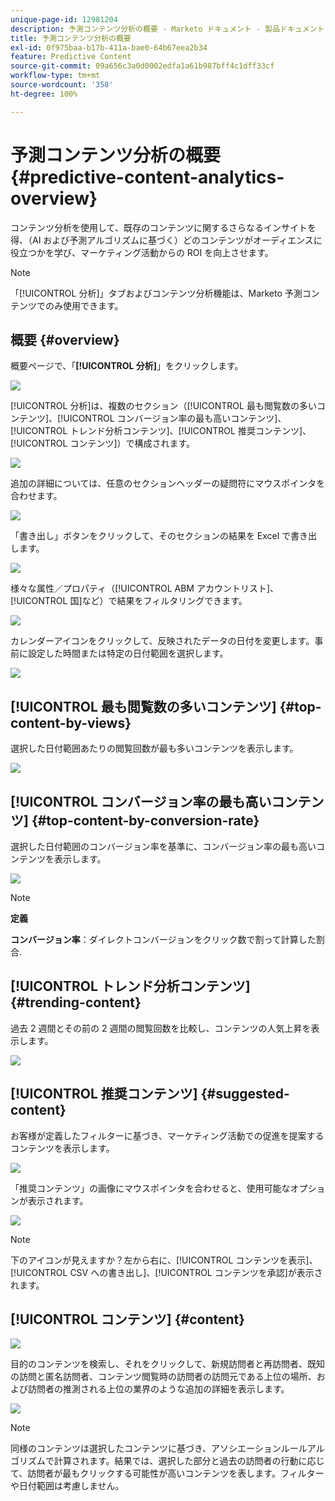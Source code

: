 ```yaml
---
unique-page-id: 12981204
description: 予測コンテンツ分析の概要 - Marketo ドキュメント - 製品ドキュメント
title: 予測コンテンツ分析の概要
exl-id: 0f975baa-b17b-411a-bae0-64b67eea2b34
feature: Predictive Content
source-git-commit: 09a656c3a0d0002edfa1a61b987bff4c1dff33cf
workflow-type: tm+mt
source-wordcount: '358'
ht-degree: 100%

---
```


# 予測コンテンツ分析の概要 {#predictive-content-analytics-overview}

コンテンツ分析を使用して、既存のコンテンツに関するさらなるインサイトを得、（AI および予測アルゴリズムに基づく）どのコンテンツがオーディエンスに役立つかを学び、マーケティング活動からの ROI を向上させます。

>[!NOTE]
>
>「[!UICONTROL 分析]」タブおよびコンテンツ分析機能は、Marketo 予測コンテンツでのみ使用できます。

## 概要 {#overview}

概要ページで、「**[!UICONTROL 分析]**」をクリックします。

![](assets/one.png)

[!UICONTROL 分析]は、複数のセクション（[!UICONTROL 最も閲覧数の多いコンテンツ]、[!UICONTROL コンバージョン率の最も高いコンテンツ]、[!UICONTROL トレンド分析コンテンツ]、[!UICONTROL 推奨コンテンツ]、[!UICONTROL コンテンツ]）で構成されます。

![](assets/new-2.png)

追加の詳細については、任意のセクションヘッダーの疑問符にマウスポインタを合わせます。

![](assets/new-3.png)

「書き出し」ボタンをクリックして、そのセクションの結果を Excel で書き出します。

![](assets/new-3point5.png)

様々な属性／プロパティ（[!UICONTROL ABM アカウントリスト]、[!UICONTROL 国]など）で結果をフィルタリングできます。

![](assets/pca.png)

カレンダーアイコンをクリックして、反映されたデータの日付を変更します。事前に設定した時間または特定の日付範囲を選択します。

![](assets/dates.png)

## [!UICONTROL 最も閲覧数の多いコンテンツ] {#top-content-by-views}

選択した日付範囲あたりの閲覧回数が最も多いコンテンツを表示します。

![](assets/new-6.png)

## [!UICONTROL コンバージョン率の最も高いコンテンツ] {#top-content-by-conversion-rate}

選択した日付範囲のコンバージョン率を基準に、コンバージョン率の最も高いコンテンツを表示します。

![](assets/new-7.png)

>[!NOTE]
>
>**定義**
>
>**コンバージョン率**：ダイレクトコンバージョンをクリック数で割って計算した割合.

## [!UICONTROL トレンド分析コンテンツ] {#trending-content}

過去 2 週間とその前の 2 週間の閲覧回数を比較し、コンテンツの人気上昇を表示します。

![](assets/new-8.png)

## [!UICONTROL 推奨コンテンツ] {#suggested-content}

お客様が定義したフィルターに基づき、マーケティング活動での促進を提案するコンテンツを表示します。

![](assets/image2017-10-3-10-3a18-3a35.png)

「推奨コンテンツ」の画像にマウスポインタを合わせると、使用可能なオプションが表示されます。

![](assets/image2017-10-3-10-3a21-3a37.png)

>[!NOTE]
>
>下のアイコンが見えますか？左から右に、[!UICONTROL コンテンツを表示]、[!UICONTROL CSV への書き出し]、[!UICONTROL コンテンツを承認]が表示されます。

## [!UICONTROL コンテンツ] {#content}

![](assets/image2017-10-3-10-3a22-3a24.png)

目的のコンテンツを検索し、それをクリックして、新規訪問者と再訪問者、既知の訪問と匿名訪問者、コンテンツ閲覧時の訪問者の訪問元である上位の場所、および訪問者の推測される上位の業界のような追加の詳細を表示します。

![](assets/image2017-10-3-10-3a23-3a40.png)

>[!NOTE]
>
>同様のコンテンツは選択したコンテンツに基づき、アソシエーションルールアルゴリズムで計算されます。結果では、選択した部分と過去の訪問者の行動に応じて、訪問者が最もクリックする可能性が高いコンテンツを表します。フィルターや日付範囲は考慮しません。
